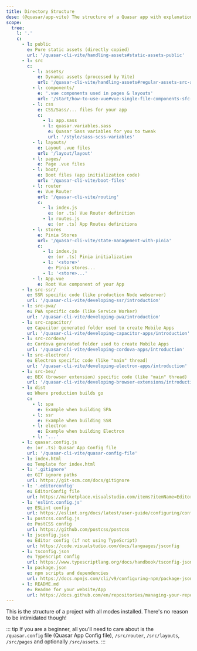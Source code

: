```yaml
---
title: Directory Structure
dese: (@quasar/app-vite) The structure of a Quasar app with explanations for each folder and file.
scope:
  tree:
    l: '.'
    c:
      - l: public
        e: Pure static assets (directly copied)
        url: '/quasar-cli-vite/handling-assets#static-assets-public'
      - l: src
        c:
          - l: assets/
            e: Dynamic assets (processed by Vite)
            url: '/quasar-cli-vite/handling-assets#regular-assets-src-assets'
          - l: components/
            e: '.vue components used in pages & layouts'
            url: '/start/how-to-use-vue#vue-single-file-components-sfc-'
          - l: css
            e: CSS/Sass/... files for your app
            c:
              - l: app.sass
              - l: quasar.variables.sass
                e: Quasar Sass variables for you to tweak
                url: '/style/sass-scss-variables'
          - l: layouts/
            e: Layout .vue files
            url: '/layout/layout'
          - l: pages/
            e: Page .vue files
          - l: boot/
            e: Boot files (app initialization code)
            url: '/quasar-cli-vite/boot-files'
          - l: router
            e: Vue Router
            url: '/quasar-cli-vite/routing'
            c:
              - l: index.js
                e: (or .ts) Vue Router definition
              - l: routes.js
                e: (or .ts) App Routes definitions
          - l: stores
            e: Pinia Stores
            url: '/quasar-cli-vite/state-management-with-pinia'
            c:
              - l: index.js
                e: (or .ts) Pinia initialization
              - l: '<store>'
                e: Pinia stores...
              - l: '<store>...'
          - l: App.vue
            e: Root Vue component of your App
      - l: src-ssr/
        e: SSR specific code (like production Node webserver)
        url: '/quasar-cli-vite/developing-ssr/introduction'
      - l: src-pwa/
        e: PWA specific code (like Service Worker)
        url: '/quasar-cli-vite/developing-pwa/introduction'
      - l: src-capacitor/
        e: Capacitor generated folder used to create Mobile Apps
        url: '/quasar-cli-vite/developing-capacitor-apps/introduction'
      - l: src-cordova/
        e: Cordova generated folder used to create Mobile Apps
        url: '/quasar-cli-vite/developing-cordova-apps/introduction'
      - l: src-electron/
        e: Electron specific code (like "main" thread)
        url: '/quasar-cli-vite/developing-electron-apps/introduction'
      - l: src-bex/
        e: BEX (browser extension) specific code (like "main" thread)
        url: '/quasar-cli-vite/developing-browser-extensions/introduction'
      - l: dist
        e: Where production builds go
        c:
          - l: spa
            e: Example when building SPA
          - l: ssr
            e: Example when building SSR
          - l: electron
            e: Example when building Electron
          - l: '...'
      - l: quasar.config.js
        e: (or .ts) Quasar App Config file
        url: '/quasar-cli-vite/quasar-config-file'
      - l: index.html
        e: Template for index.html
      - l: '.gitignore'
        e: GIT ignore paths
        url: https://git-scm.com/docs/gitignore
      - l: '.editorconfig'
        e: EditorConfig file
        url: https://marketplace.visualstudio.com/items?itemName=EditorConfig.EditorConfig
      - l: 'eslint.config.js'
        e: ESLint config
        url: https://eslint.org/docs/latest/user-guide/configuring/configuration-files#using-configuration-files
      - l: postcss.config.js
        e: PostCSS config
        url: https://github.com/postcss/postcss
      - l: jsconfig.json
        e: Editor config (if not using TypeScript)
        url: https://code.visualstudio.com/docs/languages/jsconfig
      - l: tsconfig.json
        e: TypeScript config
        url: https://www.typescriptlang.org/docs/handbook/tsconfig-json.html
      - l: package.json
        e: npm scripts and dependencies
        url: https://docs.npmjs.com/cli/v9/configuring-npm/package-json
      - l: README.md
        e: Readme for your website/App
        url: https://docs.github.com/en/repositories/managing-your-repositorys-settings-and-features/customizing-your-repository/about-readmes
---
```


This is the structure of a project with all modes installed. There's no reason to be intimidated though!

::: tip
If you are a beginner, all you'll need to care about is the `/quasar.config` file (Quasar App Config file), `/src/router`, `/src/layouts`, `/src/pages` and optionally `/src/assets`.
:::

<DocTree :def="scope.tree" />
